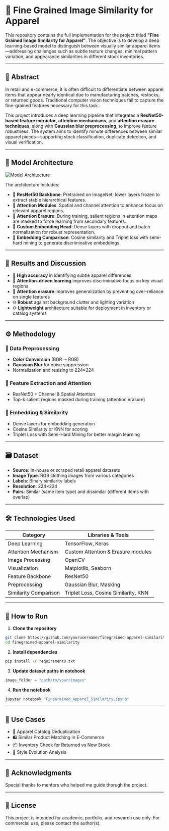 # 👕 Fine Grained Image Similarity for Apparel

This repository contains the full implementation for the project titled **"Fine Grained Image Similarity for Apparel"**. The objective is to develop a deep learning-based model to distinguish between visually similar apparel items—addressing challenges such as subtle texture changes, minimal pattern variation, and appearance similarities in different stock inventories.

---

## 🔬 Abstract

In retail and e-commerce, it is often difficult to differentiate between apparel items that appear nearly identical due to manufacturing batches, restocks, or returned goods. Traditional computer vision techniques fail to capture the fine-grained features necessary for this task. 

This project introduces a deep learning pipeline that integrates a **ResNet50-based feature extractor**, **attention mechanisms**, and **attention erasure techniques**, along with **Gaussian blur preprocessing**, to improve feature robustness. The system aims to identify minute differences between similar apparel pieces—supporting stock classification, duplicate detection, and visual verification.

---

## 🧠 Model Architecture

![Model Architecture](./Model%20Architecture.png)

The architecture includes:

- 🎯 **ResNet50 Backbone**: Pretrained on ImageNet; lower layers frozen to extract stable hierarchical features.
- 🧠 **Attention Modules**: Spatial and channel attention to enhance focus on relevant apparel regions.
- 🧹 **Attention Erasure**: During training, salient regions in attention maps are masked to force learning from secondary features.
- 🧱 **Custom Embedding Head**: Dense layers with dropout and batch normalization for robust representation.
- 📐 **Embedding Comparison**: Cosine similarity and Triplet loss with semi-hard mining to generate discriminative embeddings.

---

## 🧪 Results and Discussion

- 🎯 **High accuracy** in identifying subtle apparel differences
- 🧠 **Attention-driven learning** improves discriminative focus on key visual regions
- 🔄 **Attention erasure** improves generalization by preventing over-reliance on single features
- 🌐 **Robust** against background clutter and lighting variation
- ⚙️ **Lightweight** architecture suitable for deployment in inventory or catalog systems

---

## ⚙️ Methodology

### 🧼 Data Preprocessing
- **Color Conversion** (BGR ➝ RGB)
- **Gaussian Blur** for noise suppression
- Normalization and resizing to 224×224

### 🧠 Feature Extraction and Attention
- ResNet50 + Channel & Spatial Attention
- Top-k salient regions masked during training (attention erasure)

### 🔗 Embedding & Similarity
- Dense layers for embedding generation
- Cosine Similarity or KNN for scoring
- Triplet Loss with Semi-Hard Mining for better margin learning

---

## 🗃️ Dataset

- **Source**: In-house or scraped retail apparel datasets
- **Image Type**: RGB clothing images from various categories
- **Labels**: Binary similarity labels
- **Resolution**: 224×224
- **Pairs**: Similar (same item type) and dissimilar (different items with overlap)

---

## 🛠️ Technologies Used

| Category              | Libraries & Tools                             |
|-----------------------|-----------------------------------------------|
| Deep Learning         | TensorFlow, Keras                             |
| Attention Mechanism   | Custom Attention & Erasure modules            |
| Image Processing      | OpenCV                                        |
| Visualization         | Matplotlib, Seaborn                           |
| Feature Backbone      | ResNet50                                      |
| Preprocessing         | Gaussian Blur, Masking                        |
| Similarity Comparison | Triplet Loss, Cosine Similarity, KNN          |

---

## 🚀 How to Run

1. **Clone the repository**
```bash
git clone https://github.com/yourusername/finegrained-apparel-similarity.git
cd finegrained-apparel-similarity
````

2. **Install dependencies**

```bash
pip install -r requirements.txt
```

3. **Update dataset paths in notebook**

```python
image_folder = "path/to/your/images"
```

4. **Run the notebook**

```bash
jupyter notebook "FineGrained_Apparel_Similarity.ipynb"
```

---

## 📌 Use Cases

* 🧾 Apparel Catalog Deduplication
* 🛍️ Similar Product Matching in E-Commerce
* 📦 Inventory Check for Returned vs New Stock
* 🔁 Style Evolution Analysis

---

## 🙏 Acknowledgments

Special thanks to mentors who helped me guide thorugh the project.

---

## 🧾 License

This project is intended for academic, portfolio, and research use only. For commercial use, please contact the author(s).

```

